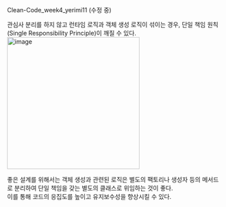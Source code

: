 Clean-Code_week4_yerimi11
(수정 중)

관심사 분리를 하지 않고 런타임 로직과 객체 생성 로직이 섞이는 경우, 단일 책임 원칙(Single Responsibility Principle)이 깨질 수 있다.  
<img width="309" alt="image" src="https://github.com/Growth-Collectors/Clean-Code/assets/93559998/2ce1cf3f-599f-47e8-9081-435f7903a36b">

좋은 설계를 위해서는 객체 생성과 관련된 로직은 별도의 팩토리나 생성자 등의 메서드로 분리하여 단일 책임을 갖는 별도의 클래스로 위임하는 것이 좋다.  
이를 통해 코드의 응집도를 높이고 유지보수성을 향상시킬 수 있다.  

